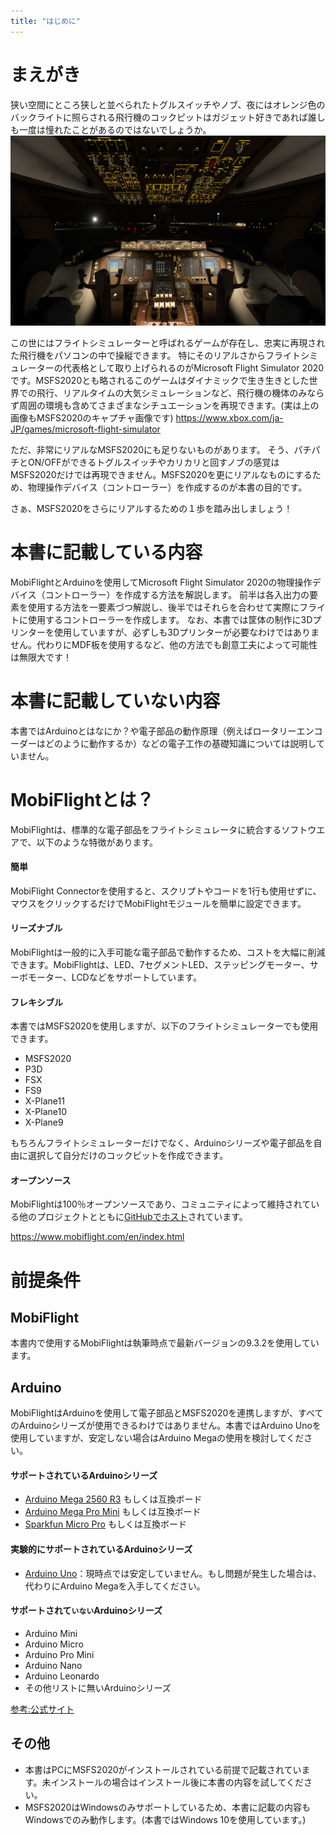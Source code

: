 ```yaml
---
title: "はじめに"
---
```

# まえがき
狭い空間にところ狭しと並べられたトグルスイッチやノブ、夜にはオレンジ色のバックライトに照らされる飛行機のコックピットはガジェット好きであれば誰しも一度は憧れたことがあるのではないでしょうか。
![](/images/mobiflight-msfs2020-build-controller/getting-started/cockpit.png)

この世にはフライトシミュレーターと呼ばれるゲームが存在し、忠実に再現された飛行機をパソコンの中で操縦できます。
特にそのリアルさからフライトシミュレーターの代表格として取り上げられるのがMicrosoft Flight Simulator 2020です。MSFS2020とも略されるこのゲームはダイナミックで生き生きとした世界での飛行、リアルタイムの大気シミュレーションなど、飛行機の機体のみならず周囲の環境も含めてさまざまなシチュエーションを再現できます。(実は上の画像もMSFS2020のキャプチャ画像です)
https://www.xbox.com/ja-JP/games/microsoft-flight-simulator


ただ、非常にリアルなMSFS2020にも足りないものがあります。
そう、パチパチとON/OFFができるトグルスイッチやカリカリと回すノブの感覚はMSFS2020だけでは再現できません。MSFS2020を更にリアルなものにするため、物理操作デバイス（コントローラー）を作成するのが本書の目的です。


さぁ、MSFS2020をさらにリアルするための１歩を踏み出しましょう！

# 本書に記載している内容
MobiFlightとArduinoを使用してMicrosoft Flight Simulator 2020の物理操作デバイス（コントローラー）を作成する方法を解説します。
前半は各入出力の要素を使用する方法を一要素づつ解説し、後半ではそれらを合わせて実際にフライトに使用するコントローラーを作成します。
なお、本書では筐体の制作に3Dプリンターを使用していますが、必ずしも3Dプリンターが必要なわけではありません。代わりにMDF板を使用するなど、他の方法でも創意工夫によって可能性は無限大です！

# 本書に記載していない内容
本書ではArduinoとはなにか？や電子部品の動作原理（例えばロータリーエンコーダーはどのように動作するか）などの電子工作の基礎知識については説明していません。

# MobiFlightとは？
MobiFlightは、標準的な電子部品をフライトシミュレータに統合するソフトウエアで、以下のような特徴があります。
#### 簡単
MobiFlight Connectorを使用すると、スクリプトやコードを1行も使用せずに、マウスをクリックするだけでMobiFlightモジュールを簡単に設定できます。
#### リーズナブル
MobiFlightは一般的に入手可能な電子部品で動作するため、コストを大幅に削減できます。MobiFlightは、LED、7セグメントLED、ステッピングモーター、サーボモーター、LCDなどをサポートしています。
#### フレキシブル
本書ではMSFS2020を使用しますが、以下のフライトシミュレーターでも使用できます。
- MSFS2020
- P3D
- FSX
- FS9
- X-Plane11
- X-Plane10
- X-Plane9

もちろんフライトシミュレーターだけでなく、Arduinoシリーズや電子部品を自由に選択して自分だけのコックピットを作成できます。
#### オープンソース
MobiFlightは100％オープンソースであり、コミュニティによって維持されている他のプロジェクトとともに[GitHubでホスト](https://github.com/MobiFlight)されています。


https://www.mobiflight.com/en/index.html


# 前提条件
## MobiFlight
本書内で使用するMobiFlightは執筆時点で最新バージョンの9.3.2を使用しています。

## Arduino
MobiFlightはArduinoを使用して電子部品とMSFS2020を連携しますが、すべてのArduinoシリーズが使用できるわけではありません。本書ではArduino Unoを使用していますが、安定しない場合はArduino Megaの使用を検討してください。
#### サポートされているArduinoシリーズ
- [Arduino Mega 2560 R3](https://docs.arduino.cc/hardware/mega-2560) もしくは互換ボード
- [Arduino Mega Pro Mini](https://www.amazon.co.jp/WINGONEER-Arduino-MINI%E3%82%A8%E3%83%B3%E3%83%99%E3%83%87%E3%83%83%E3%83%89%E3%80%81MCU-ATmega2560%E3%80%81USB-CH340G%E3%82%A8%E3%83%AC%E3%82%AF%E3%83%88%E3%83%AD%E3%83%8B%E3%82%AF%E3%82%B9/dp/B07HBR257M) もしくは互換ボード
- [Sparkfun Micro Pro](https://www.switch-science.com/catalog/1623/) もしくは互換ボード

#### 実験的にサポートされているArduinoシリーズ
- [Arduino Uno](https://docs.arduino.cc/hardware/uno-rev3)：現時点では安定していません。もし問題が発生した場合は、代わりにArduino Megaを入手してください。

#### サポートされて`いない`Arduinoシリーズ
- Arduino Mini
- Arduino Micro
- Arduino Pro Mini
- Arduino Nano
- Arduino Leonardo
- その他リストに無いArduinoシリーズ

[参考:公式サイト](https://www.mobiflight.com/en/documentation/module.html)

## その他
- 本書はPCにMSFS2020がインストールされている前提で記載されています。未インストールの場合はインストール後に本書の内容を試してください。
- MSFS2020はWindowsのみサポートしているため、本書に記載の内容もWindowsでのみ動作します。(本書ではWindows 10を使用しています。)
